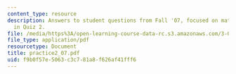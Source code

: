```yaml
---
content_type: resource
description: Answers to student questions from Fall '07, focused on material covered
  in Quiz 2.
file: /media/https%3A/open-learning-course-data-rc.s3.amazonaws.com/3-032-mechanical-behavior-of-materials-fall-2007/f9b0f57e5063c3c781a8f626af41fff6_practice2_07.pdf
file_type: application/pdf
resourcetype: Document
title: practice2_07.pdf
uid: f9b0f57e-5063-c3c7-81a8-f626af41fff6
---
```

